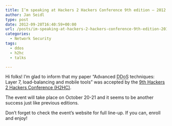 ```yaml
---
title: I’m speaking at Hackers 2 Hackers Conference 9th edition – 2012 @ São Paulo, Brazil!
author: Jan Seidl
type: post
date: 2012-09-28T16:40:59+00:00
url: /posts/im-speaking-at-hackers-2-hackers-conference-9th-edition-2012-sao-paulo-brazil/
categories:
  - Network Security
tags:
  - ddos
  - h2hc
  - talks

---
```

Hi folks! I&#8217;m glad to inform that my paper &#8220;Advanced <acronym title="Distributed Denial-of-Service">DDoS</acronym> techniques: Layer 7, load-balancing and mobile tools&#8221; was accepted by the [9th Hackers 2 Hackers Conference (H2HC)][1].

The event will take place on October 20-21 and it seems to be another success just like previous editions.

Don&#8217;t forget to check the event&#8217;s website for full line-up. If you can, enroll and enjoy!

 [1]: http://www.h2hc.org.br/h2hc/pt/